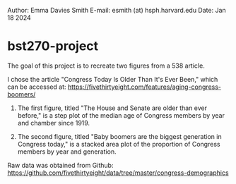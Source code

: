 Author: Emma Davies Smith
E-mail: esmith (at) hsph.harvard.edu
Date: Jan 18 2024

# bst270-project
The goal of this project is to recreate two figures from a 538 article. 

I chose the article "Congress Today Is Older Than It's Ever Been," which can be accessed at: https://fivethirtyeight.com/features/aging-congress-boomers/

1. The first figure, titled "The House and Senate are older than ever before," is a step plot of the median age of Congress members by year and chamber since 1919. 

2. The second figure, titled "Baby boomers are the biggest generation in Congress today," is a stacked area plot of the proportion of Congress members by year and generation.

Raw data was obtained from Github: https://github.com/fivethirtyeight/data/tree/master/congress-demographics


